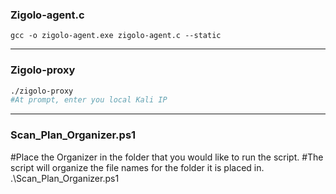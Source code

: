 ### Zigolo-agent.c
```
gcc -o zigolo-agent.exe zigolo-agent.c --static
```
---

### Zigolo-proxy
```bash
./zigolo-proxy
#At prompt, enter you local Kali IP
```
---
### Scan_Plan_Organizer.ps1
#Place the Organizer in the folder that you would like to run the script.
#The script will organize the file names for the folder it is placed in.
.\Scan_Plan_Organizer.ps1
